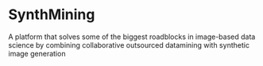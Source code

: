 # SynthMining
A platform that solves some of the biggest roadblocks in image-based data science by combining collaborative outsourced datamining with synthetic image generation
